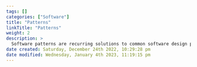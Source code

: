 ```yaml
---
tags: []
categories: ["Software"]
title: "Patterns"
linkTitle: "Patterns"
weight: 2
description: >
  Software patterns are recurring solutions to common software design problems that can be used to improve the structure, maintainability, and reusability of software.
date created: Saturday, December 24th 2022, 10:29:28 pm
date modified: Wednesday, January 4th 2023, 11:19:15 pm
---
```

